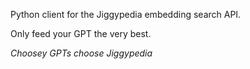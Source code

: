Python client for the Jiggypedia embedding search API.

Only feed your GPT the very best.

*Choosey GPTs choose Jiggypedia*
